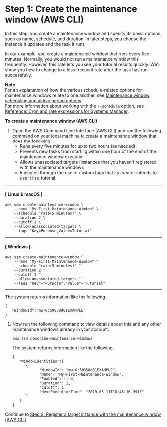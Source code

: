 # Step 1: Create the maintenance window \(AWS CLI\)<a name="mw-cli-tutorial-create-mw"></a>

In this step, you create a maintenance window and specify its basic options, such as name, schedule, and duration\. In later steps, you choose the instance it updates and the task it runs\.

In our example, you create a maintenance window that runs every five minutes\. Normally, you would not run a maintenance window this frequently\. However, this rate lets you see your tutorial results quickly\. We'll show you how to change to a less frequent rate after the task has run successfully\.

**Note**  
For an explanation of how the various schedule\-related options for maintenance windows relate to one another, see [Maintenance window scheduling and active period options](maintenance-windows-schedule-options.md)\.  
For more information about working with the `--schedule` option, see [Reference: Cron and rate expressions for Systems Manager](reference-cron-and-rate-expressions.md)\.

**To create a maintenance window \(AWS CLI\)**

1. Open the AWS Command Line Interface \(AWS CLI\) and run the following command on your local machine to create a maintenance window that does the following:
   + Runs every five minutes for up to two hours \(as needed\)\.
   + Prevents new tasks from starting within one hour of the end of the maintenance window execution\.
   + Allows unassociated targets \(instances that you haven't registered with the maintenance window\)\.
   + Indicates through the use of custom tags that its creator intends to use it in a tutorial\.

------
#### [ Linux & macOS ]

   ```
   aws ssm create-maintenance-window \
       --name "My-First-Maintenance-Window" \
       --schedule "rate(5 minutes)" \
       --duration 2 \
       --cutoff 1 \
       --allow-unassociated-targets \
       --tags "Key=Purpose,Value=Tutorial"
   ```

------
#### [ Windows ]

   ```
   aws ssm create-maintenance-window ^
       --name "My-First-Maintenance-Window" ^
       --schedule "rate(5 minutes)" ^
       --duration 2 ^
       --cutoff 1 ^
       --allow-unassociated-targets ^
       --tags "Key"="Purpose","Value"="Tutorial"
   ```

------

   The system returns information like the following\.

   ```
   {
      "WindowId":"mw-0c50858d01EXAMPLE"
   }
   ```

1. Now run the following command to view details about this and any other maintenance windows already in your account\.

   ```
   aws ssm describe-maintenance-windows
   ```

   The system returns information like the following\.

   ```
   {
      "WindowIdentities":[
         {
               "WindowId": "mw-0c50858d01EXAMPLE",
               "Name": "My-First-Maintenance-Window",
               "Enabled": true,
               "Duration": 2,
               "Cutoff": 1,
               "NextExecutionTime": "2019-05-11T16:46:16.991Z"
         }
      ]
   }
   ```

Continue to [Step 2: Register a target instance with the maintenance window \(AWS CLI\)](mw-cli-tutorial-targets.md)\.